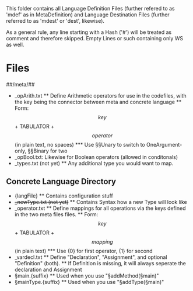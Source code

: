 This folder contains all Language Definition Files (further refered to as 'mdef' as in MetaDefinition) and Language Destination Files (further referred to as 'mdest' or 'dest', likewise). 

As a general rule, any line starting with a Hash ('#') will be treated as comment and therefore skipped.
Empty Lines or such containing only WS as well.

# Files #
##/meta/##
* _opArith.txt
** Define Arithmetic operators for use in the codefiles, with the key being the connector between meta and concrete language
** Form: $$key$$ + TABULATOR + $$operator$$ (in plain text, no spaces)
*** Use §§Unary to switch to OneArgument-only, §§Binary for two
* _opBool.txt: Likewise for Boolean operators (allowed in conditonals)
* _types.txt (not yet)
** Any additional type you would want to map.
## Concrete Language Directory ##
* {langFile}
** Contains configuration stuff
* ~~_newType.txt (not yet)~~
** Contains Syntax how a new Type will look like
* _operator.txt
** Define mappings for all operations via the keys defined in the two meta files files.
** Form: $$key$$ + TABULATOR + $$mapping$$ (in plain text)
*** Use {0} for first operator, {1} for second
* _vardecl.txt
** Define "Declaration", "Assignment", and optional "Definition" (both).
** If Definition is missing, it will always seperate the declaration and Assignment
* §main.{suffix}
** Used when you use "§addMethod(§main)"
* §mainType.{suffix}
** Used when you use "§addType(§main)"